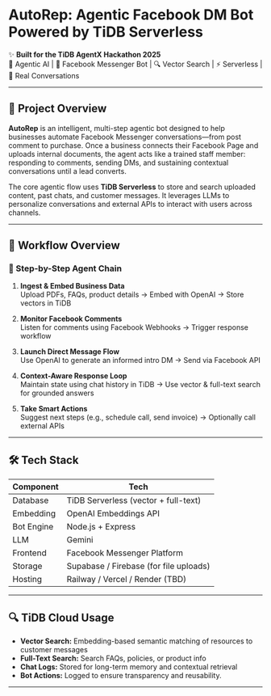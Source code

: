 # AutoRep: Agentic Facebook DM Bot Powered by TiDB Serverless

✨ **Built for the TiDB AgentX Hackathon 2025**  
🧠 Agentic AI | 🤖 Facebook Messenger Bot | 🔍 Vector Search | ⚡ Serverless | 💬 Real Conversations

---

## 🚀 Project Overview

**AutoRep** is an intelligent, multi-step agentic bot designed to help businesses automate Facebook Messenger conversations—from post comment to purchase. Once a business connects their Facebook Page and uploads internal documents, the agent acts like a trained staff member: responding to comments, sending DMs, and sustaining contextual conversations until a lead converts.

The core agentic flow uses **TiDB Serverless** to store and search uploaded content, past chats, and customer messages. It leverages LLMs to personalize conversations and external APIs to interact with users across channels.

---

## 🧩 Workflow Overview

### 🔗 Step-by-Step Agent Chain

1. **Ingest & Embed Business Data**  
   Upload PDFs, FAQs, product details → Embed with OpenAI → Store vectors in TiDB

2. **Monitor Facebook Comments**  
   Listen for comments using Facebook Webhooks → Trigger response workflow

3. **Launch Direct Message Flow**  
   Use OpenAI to generate an informed intro DM → Send via Facebook API

4. **Context-Aware Response Loop**  
   Maintain state using chat history in TiDB → Use vector & full-text search for grounded answers

5. **Take Smart Actions**  
   Suggest next steps (e.g., schedule call, send invoice) → Optionally call external APIs

---

## 🛠 Tech Stack

| Component   | Tech                                             |
|-------------|--------------------------------------------------|
| Database    | TiDB Serverless (vector + full-text)             |
| Embedding   | OpenAI Embeddings API                            |
| Bot Engine  | Node.js + Express                                |
| LLM         | Gemini                                    |
| Frontend    | Facebook Messenger Platform                      |
| Storage     | Supabase / Firebase (for file uploads)           |
| Hosting     | Railway / Vercel / Render (TBD)                  |

---

## 🔍 TiDB Cloud Usage

- **Vector Search:** Embedding-based semantic matching of resources to customer messages
- **Full-Text Search:** Search FAQs, policies, or product info
- **Chat Logs:** Stored for long-term memory and contextual retrieval
- **Bot Actions:** Logged to ensure transparency and reusability.

---
